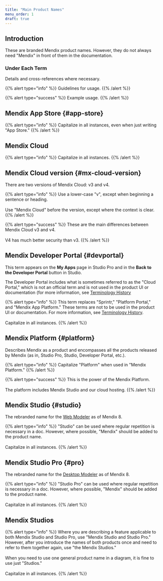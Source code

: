 ```yaml
---
title: "Main Product Names"
menu_order: 1
draft: true
---
```


## Introduction

These are branded Mendix product names. However, they do not always need "Mendix" in front of them in the documentation.

### Under Each Term

Details and cross-references where necessary.

{{% alert type="info" %}}
Guidelines for usage.
{{% /alert %}}

{{% alert type="success" %}}
Example usage.
{{% /alert %}}

## Mendix App Store {#app-store}

{{% alert type="info" %}}
Capitalize in all instances, even when just writing "App Store."
{{% /alert %}}

## Mendix Cloud

{{% alert type="info" %}}
Capitalize in all instances.
{{% /alert %}}

## Mendix Cloud version {#mx-cloud-version}

There are two versions of Mendix Cloud: v3 and v4.

{{% alert type="info" %}}
Use a lower-case "v", except when beginning a sentence or heading.<br />
<br />
Use "Mendix Cloud" before the version, except where the context is clear.
{{% /alert %}}

{{% alert type="success" %}}
These are the main differences between Mendix Cloud v3 and v4.<br />
<br />
V4 has much better security than v3.
{{% /alert %}}

## Mendix Developer Portal {#devportal}

This term appears on the **My Apps** page in Studio Pro and in the **Back to the Developer Portal** button in Studio.

The Developer Portal includes what is sometimes referred to as the "Cloud Portal," which is not an official term and is not used in the product UI or documentation (for more information, see [Terminology History](terminology-history)

{{% alert type="info" %}}
This term replaces "Sprintr," "Platform Portal," and "Mendix App Platform." These terms are not to be used in the product UI or documentation. For more information, see [Terminology History](terminology-history).<br />
<br />
Capitalize in all instances.
{{% /alert %}}

## Mendix Platform {#platform}

Describes Mendix as a product and encompasses all the products released by Mendix (as in, Studio Pro, Studio, Developer Portal, etc.).

{{% alert type="info" %}}
Capitalize "Platform" when used in "Mendix Platform."
{{% /alert %}}

{{% alert type="success" %}}
This is the power of the Mendix Platform.<br />
<br />
The platform includes Mendix Studio and our cloud hosting.
{{% /alert %}}

## Mendix Studio {#studio}

The rebranded name for the [Web Modeler](#wm) as of Mendix 8.

{{% alert type="info" %}}
"Studio" can be used where regular repetition is necessary in a doc. However, where possible, "Mendix" should be added to the product name.<br />
<br />
Capitalize in all instances.
{{% /alert %}}

## Mendix Studio Pro {#pro}

The rebranded name for the [Desktop Modeler](terminology-history#dm) as of Mendix 8.

{{% alert type="info" %}}
"Studio Pro" can be used where regular repetition is necessary in a doc. However, where possible, "Mendix" should be added to the product name.<br />
<br />
Capitalize in all instances.
{{% /alert %}}

## Mendix Studios

{{% alert type="info" %}}
Where you are describing a feature applicable to both Mendix Studio and Studio Pro, use "Mendix Studio and Studio Pro." However, after you introduce the names of both products once and need to refer to them together again, use "the Mendix Studios."<br />
<br />
When you need to use one general product name in a diagram, it is fine to use just "Studios."<br />
<br />
Capitalize in all instances.
{{% /alert %}}
